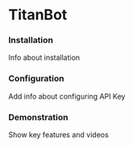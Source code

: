 # TitanBot


### Installation
Info about installation


### Configuration
Add info about configuring API Key 


### Demonstration
Show key features and videos
